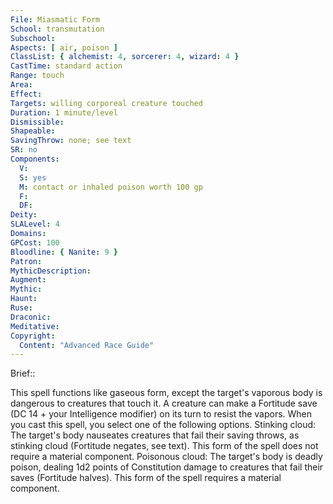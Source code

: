 ```yaml
---
File: Miasmatic Form
School: transmutation
Subschool: 
Aspects: [ air, poison ]
ClassList: { alchemist: 4, sorcerer: 4, wizard: 4 }
CastTime: standard action
Range: touch
Area: 
Effect: 
Targets: willing corporeal creature touched
Duration: 1 minute/level
Dismissible: 
Shapeable: 
SavingThrow: none; see text
SR: no
Components:
  V: 
  S: yes
  M: contact or inhaled poison worth 100 gp
  F: 
  DF: 
Deity: 
SLALevel: 4
Domains: 
GPCost: 100
Bloodline: { Nanite: 9 }
Patron: 
MythicDescription: 
Augment: 
Mythic: 
Haunt: 
Ruse: 
Draconic: 
Meditative: 
Copyright:
  Content: "Advanced Race Guide"
---
```

Brief:: 

This spell functions like gaseous form, except the target's vaporous body is dangerous to creatures that touch it. A creature can make a Fortitude save (DC 14 + your Intelligence modifier) on its turn to resist the vapors. When you cast this spell, you select one of the following options.  Stinking cloud: The target's body nauseates creatures that fail their saving throws, as stinking cloud (Fortitude negates, see text). This form of the spell does not require a material component.  Poisonous cloud: The target's body is deadly poison, dealing 1d2 points of Constitution damage to creatures that fail their saves (Fortitude halves). This form of the spell requires a material component.

